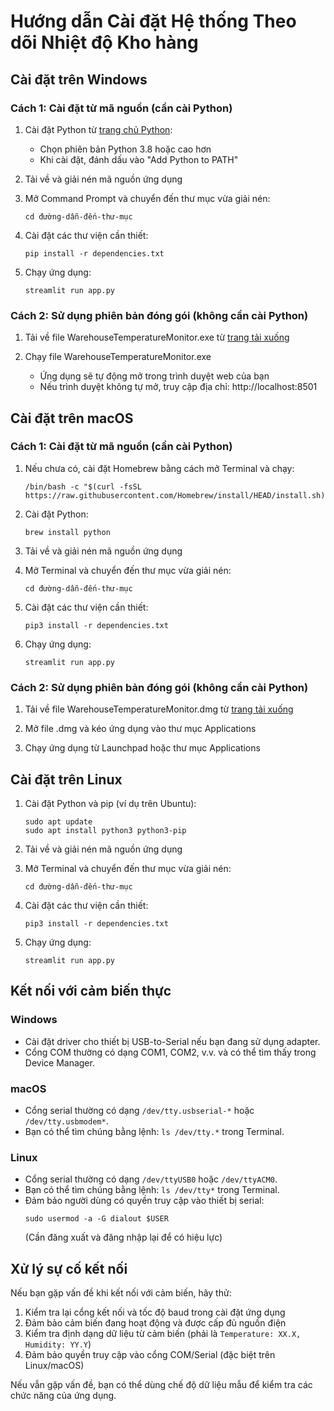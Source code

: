 # Hướng dẫn Cài đặt Hệ thống Theo dõi Nhiệt độ Kho hàng

## Cài đặt trên Windows

### Cách 1: Cài đặt từ mã nguồn (cần cài Python)

1. Cài đặt Python từ [trang chủ Python](https://www.python.org/downloads/windows/):
   - Chọn phiên bản Python 3.8 hoặc cao hơn
   - Khi cài đặt, đánh dấu vào "Add Python to PATH"

2. Tải về và giải nén mã nguồn ứng dụng

3. Mở Command Prompt và chuyển đến thư mục vừa giải nén:
   ```
   cd đường-dẫn-đến-thư-mục
   ```

4. Cài đặt các thư viện cần thiết:
   ```
   pip install -r dependencies.txt
   ```

5. Chạy ứng dụng:
   ```
   streamlit run app.py
   ```

### Cách 2: Sử dụng phiên bản đóng gói (không cần cài Python)

1. Tải về file WarehouseTemperatureMonitor.exe từ [trang tải xuống](https://example.com/download)

2. Chạy file WarehouseTemperatureMonitor.exe
   - Ứng dụng sẽ tự động mở trong trình duyệt web của bạn
   - Nếu trình duyệt không tự mở, truy cập địa chỉ: http://localhost:8501

## Cài đặt trên macOS

### Cách 1: Cài đặt từ mã nguồn (cần cài Python)

1. Nếu chưa có, cài đặt Homebrew bằng cách mở Terminal và chạy:
   ```
   /bin/bash -c "$(curl -fsSL https://raw.githubusercontent.com/Homebrew/install/HEAD/install.sh)"
   ```

2. Cài đặt Python:
   ```
   brew install python
   ```

3. Tải về và giải nén mã nguồn ứng dụng

4. Mở Terminal và chuyển đến thư mục vừa giải nén:
   ```
   cd đường-dẫn-đến-thư-mục
   ```

5. Cài đặt các thư viện cần thiết:
   ```
   pip3 install -r dependencies.txt
   ```

6. Chạy ứng dụng:
   ```
   streamlit run app.py
   ```

### Cách 2: Sử dụng phiên bản đóng gói (không cần cài Python)

1. Tải về file WarehouseTemperatureMonitor.dmg từ [trang tải xuống](https://example.com/download)

2. Mở file .dmg và kéo ứng dụng vào thư mục Applications

3. Chạy ứng dụng từ Launchpad hoặc thư mục Applications

## Cài đặt trên Linux

1. Cài đặt Python và pip (ví dụ trên Ubuntu):
   ```
   sudo apt update
   sudo apt install python3 python3-pip
   ```

2. Tải về và giải nén mã nguồn ứng dụng

3. Mở Terminal và chuyển đến thư mục vừa giải nén:
   ```
   cd đường-dẫn-đến-thư-mục
   ```

4. Cài đặt các thư viện cần thiết:
   ```
   pip3 install -r dependencies.txt
   ```

5. Chạy ứng dụng:
   ```
   streamlit run app.py
   ```

## Kết nối với cảm biến thực

### Windows
- Cài đặt driver cho thiết bị USB-to-Serial nếu bạn đang sử dụng adapter.
- Cổng COM thường có dạng COM1, COM2, v.v. và có thể tìm thấy trong Device Manager.

### macOS
- Cổng serial thường có dạng `/dev/tty.usbserial-*` hoặc `/dev/tty.usbmodem*`.
- Bạn có thể tìm chúng bằng lệnh: `ls /dev/tty.*` trong Terminal.

### Linux
- Cổng serial thường có dạng `/dev/ttyUSB0` hoặc `/dev/ttyACM0`.
- Bạn có thể tìm chúng bằng lệnh: `ls /dev/tty*` trong Terminal.
- Đảm bảo người dùng có quyền truy cập vào thiết bị serial:
  ```
  sudo usermod -a -G dialout $USER
  ```
  (Cần đăng xuất và đăng nhập lại để có hiệu lực)

## Xử lý sự cố kết nối 

Nếu bạn gặp vấn đề khi kết nối với cảm biến, hãy thử:

1. Kiểm tra lại cổng kết nối và tốc độ baud trong cài đặt ứng dụng
2. Đảm bảo cảm biến đang hoạt động và được cấp đủ nguồn điện
3. Kiểm tra định dạng dữ liệu từ cảm biến (phải là `Temperature: XX.X, Humidity: YY.Y`)
4. Đảm bảo quyền truy cập vào cổng COM/Serial (đặc biệt trên Linux/macOS)

Nếu vẫn gặp vấn đề, bạn có thể dùng chế độ dữ liệu mẫu để kiểm tra các chức năng của ứng dụng.